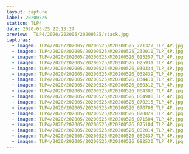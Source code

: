 ```yaml
---
layout: capture
label: 20200525
station: TLP4
date: 2020-05-25 22:13:27
preview:  TLP4/2020/202005/20200525/stack.jpg
capturas:
  - imagem: TLP4/2020/202005/20200525/M20200525_221327_TLP_4P.jpg
  - imagem: TLP4/2020/202005/20200525/M20200525_232010_TLP_4P.jpg
  - imagem: TLP4/2020/202005/20200525/M20200526_015257_TLP_4P.jpg
  - imagem: TLP4/2020/202005/20200525/M20200526_025931_TLP_4P.jpg
  - imagem: TLP4/2020/202005/20200525/M20200526_030334_TLP_4P.jpg
  - imagem: TLP4/2020/202005/20200525/M20200526_032439_TLP_4P.jpg
  - imagem: TLP4/2020/202005/20200525/M20200526_034411_TLP_4P.jpg
  - imagem: TLP4/2020/202005/20200525/M20200526_060312_TLP_4P.jpg
  - imagem: TLP4/2020/202005/20200525/M20200526_064303_TLP_4P.jpg
  - imagem: TLP4/2020/202005/20200525/M20200526_064900_TLP_4P.jpg
  - imagem: TLP4/2020/202005/20200525/M20200526_070215_TLP_4P.jpg
  - imagem: TLP4/2020/202005/20200525/M20200526_070708_TLP_4P.jpg
  - imagem: TLP4/2020/202005/20200525/M20200526_070829_TLP_4P.jpg
  - imagem: TLP4/2020/202005/20200525/M20200526_071504_TLP_4P.jpg
  - imagem: TLP4/2020/202005/20200525/M20200526_075104_TLP_4P.jpg
  - imagem: TLP4/2020/202005/20200525/M20200526_082014_TLP_4P.jpg
  - imagem: TLP4/2020/202005/20200525/M20200526_082437_TLP_4P.jpg
  - imagem: TLP4/2020/202005/20200525/M20200526_082530_TLP_4P.jpg
---
```

